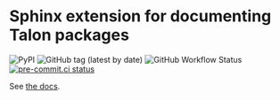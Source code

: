 # Sphinx extension for documenting Talon packages

![PyPI](https://img.shields.io/pypi/v/talondoc)
![GitHub tag (latest by date)](https://img.shields.io/github/v/tag/wenkokke/talondoc)
![GitHub Workflow Status](https://img.shields.io/github/workflow/status/wenkokke/talondoc/CI)
[![pre-commit.ci status](https://results.pre-commit.ci/badge/github/wenkokke/talonfmt/dev.svg)](https://results.pre-commit.ci/latest/github/wenkokke/talonfmt/dev)

See [the docs](https://wen.works/talondoc/).
